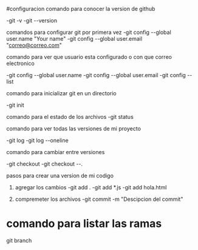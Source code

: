 #configuracion
comando para conocer la version de github

-git -v
-git --version

comandos para configurar git por primera vez
-git config --global user.name "Your name"
-git config --global user.email "correo@correo.com"

comando para ver que usuario esta configurado o con que correo electronico

-git config --global user.name
-git config --global user.email
-git config --list

comando para inicializar git en un directorio

-git init

comando para el estado de los archivos
-git status

comando para ver todas las versiones de mi proyecto

-git log
-git log --oneline

comando para cambiar entre versiones 

-git checkout <nombre de la rama o del identificador de la version>
-git checkout --.

pasos para crear una version de mi codigo 

1. agregar los cambios
-git add .
-git add *.js
-git add hola.html

2. compremeter los archivos
-git commit -m "Descipcion del commit"

# comando para listar las ramas
git branch

